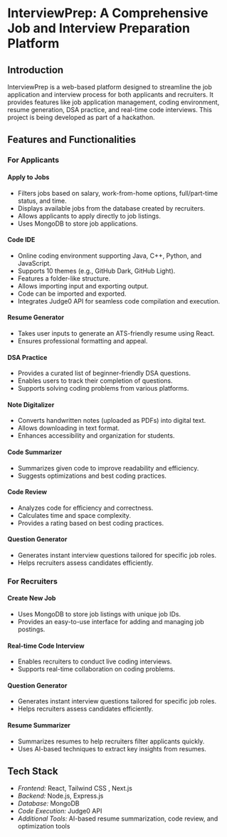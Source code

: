 # InterviewPrep: A Comprehensive Job and Interview Preparation Platform

## Introduction
InterviewPrep is a web-based platform designed to streamline the job application and interview process for both applicants and recruiters. It provides features like job application management, coding environment, resume generation, DSA practice, and real-time code interviews. This project is being developed as part of a hackathon.

## Features and Functionalities

### For Applicants

#### Apply to Jobs
- Filters jobs based on salary, work-from-home options, full/part-time status, and time.
- Displays available jobs from the database created by recruiters.
- Allows applicants to apply directly to job listings.
- Uses MongoDB to store job applications.

#### Code IDE
- Online coding environment supporting Java, C++, Python, and JavaScript.
- Supports 10 themes (e.g., GitHub Dark, GitHub Light).
- Features a folder-like structure.
- Allows importing input and exporting output.
- Code can be imported and exported.
- Integrates Judge0 API for seamless code compilation and execution.

#### Resume Generator
- Takes user inputs to generate an ATS-friendly resume using React.
- Ensures professional formatting and appeal.

#### DSA Practice
- Provides a curated list of beginner-friendly DSA questions.
- Enables users to track their completion of questions.
- Supports solving coding problems from various platforms.

#### Note Digitalizer
- Converts handwritten notes (uploaded as PDFs) into digital text.
- Allows downloading in text format.
- Enhances accessibility and organization for students.

#### Code Summarizer
- Summarizes given code to improve readability and efficiency.
- Suggests optimizations and best coding practices.

#### Code Review
- Analyzes code for efficiency and correctness.
- Calculates time and space complexity.
- Provides a rating based on best coding practices.

#### Question Generator
- Generates instant interview questions tailored for specific job roles.
- Helps recruiters assess candidates efficiently.

### For Recruiters

#### Create New Job
- Uses MongoDB to store job listings with unique job IDs.
- Provides an easy-to-use interface for adding and managing job postings.

#### Real-time Code Interview
- Enables recruiters to conduct live coding interviews.
- Supports real-time collaboration on coding problems.

#### Question Generator
- Generates instant interview questions tailored for specific job roles.
- Helps recruiters assess candidates efficiently.

#### Resume Summarizer
- Summarizes resumes to help recruiters filter applicants quickly.
- Uses AI-based techniques to extract key insights from resumes.

## Tech Stack
- *Frontend:* React, Tailwind CSS , Next.js
- *Backend:* Node.js, Express.js
- *Database:* MongoDB
- *Code Execution:* Judge0 API
- *Additional Tools:* AI-based resume summarization, code review, and optimization tools

